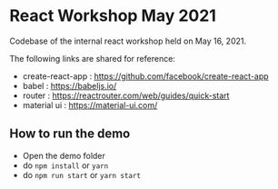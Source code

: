 # React Workshop May 2021


Codebase of the internal react workshop held on May 16, 2021. 

The following links are shared for reference:
- create-react-app : https://github.com/facebook/create-react-app
- babel : https://babeljs.io/
- router : https://reactrouter.com/web/guides/quick-start
- material ui : https://material-ui.com/

## How to run the demo
- Open the demo folder
- do `npm install` or `yarn`
- do `npm run start` or `yarn start`
